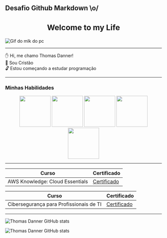 ## Desafio Github Markdown \o/

### <center><h2> Welcome to my Life </center></h2>

![Gif do mlk do pc](https://media0.giphy.com/media/v1.Y2lkPTc5MGI3NjExeGo0cWV3dXNzb3RkbHVybWVpczlwNHlsNnozcDBmZmoyYjRxaGhpdSZlcD12MV9pbnRlcm5hbF9naWZfYnlfaWQmY3Q9Zw/rhZr8u3cvxe0ksf1ej/giphy.webp)

---------
✋ Hi, me chamo Thomas Danner!<br>
🙏 Sou Cristão <br> 
🔓 Estou começando a estudar programação <br>

----------------------
### Minhas Habilidades
<p align="center">
<img src="https://cdn.jsdelivr.net/gh/devicons/devicon@latest/icons/windows11/windows11-original.svg" width= "100px"> <img src="https://cdn.jsdelivr.net/gh/devicons/devicon@latest/icons/amazonwebservices/amazonwebservices-original-wordmark.svg" width= "100px"> <img src="https://cdn.jsdelivr.net/gh/devicons/devicon@latest/icons/mysql/mysql-original-wordmark.svg" width= "100px"> <img src="https://cdn.jsdelivr.net/gh/devicons/devicon@latest/icons/google/google-original-wordmark.svg" width= "100px"> <img src="https://cdn.jsdelivr.net/gh/devicons/devicon@latest/icons/github/github-original-wordmark.svg" width= "100px">
</p>

-----

| Curso | Certificado |
|------- | ------------|
|AWS Knowledge: Cloud Essentials |[Certificado](https://www.credly.com/badges/8f2b0f29-5a7d-4979-8392-be506c5395a5/linked_in_profile)

| Curso | Certificado |
|------ | ------------|
|Cibersegurança para Profissionais de TI |[Certificado](https://www.linkedin.com/learning/certificates/fe2c4c020fa7ec71600d867e231588d782b1c98571f3860ba96c7bb214f57df5?lipi=urn%3Ali%3Apage%3Ad_flagship3_profile_view_base_certifications_details%3Be2PjykzcTSWkkcIqWVNSPg%3D%3D)


------
![Thomas Danner GitHub stats](https://github-readme-stats.vercel.app/api?username=thomasdanner29&show_icons=true&theme=dark)

![Thomas Danner GitHub stats](https://github-readme-stats.vercel.app/api/top-langs/?username=thomasdanner29&layout=compact&langs_count=7&theme-dracula)

